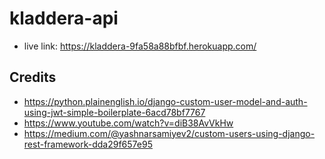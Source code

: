 # kladdera-api
* live link: https://kladdera-9fa58a88bfbf.herokuapp.com/

## Credits
* https://python.plainenglish.io/django-custom-user-model-and-auth-using-jwt-simple-boilerplate-6acd78bf7767
* https://www.youtube.com/watch?v=diB38AvVkHw
* https://medium.com/@yashnarsamiyev2/custom-users-using-django-rest-framework-dda29f657e95